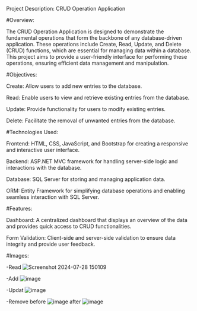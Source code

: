 Project Description: CRUD Operation Application

#Overview:

The CRUD Operation Application is designed to demonstrate the fundamental operations that form the backbone of any database-driven application. These operations include Create, Read, Update, and Delete (CRUD) functions, which are essential for managing data within a database. This project aims to provide a user-friendly interface for performing these operations, ensuring efficient data management and manipulation.

#Objectives:

Create: Allow users to add new entries to the database.

Read: Enable users to view and retrieve existing entries from the database.

Update: Provide functionality for users to modify existing entries.

Delete: Facilitate the removal of unwanted entries from the database.


#Technologies Used:

Frontend: HTML, CSS, JavaScript, and Bootstrap for creating a responsive and interactive user interface.

Backend: ASP.NET MVC framework for handling server-side logic and interactions with the database.

Database: SQL Server for storing and managing application data.

ORM: Entity Framework for simplifying database operations and enabling seamless interaction with SQL Server.

#Features:

Dashboard: A centralized dashboard that displays an overview of the data and provides quick access to CRUD functionalities.

Form Validation: Client-side and server-side validation to ensure data integrity and provide user feedback.

#Images:

-Read
![Screenshot 2024-07-28 150109](https://github.com/user-attachments/assets/f1cad423-0beb-4819-be33-6219e18960f5)

-Add
![image](https://github.com/user-attachments/assets/0b5c09a6-f10e-4220-9c88-7f0449bdc0a9)

-Updat
![image](https://github.com/user-attachments/assets/7b28d60d-d7ac-425b-b096-e1fd8bec6a71)

-Remove
before 
![image](https://github.com/user-attachments/assets/9c701578-9796-4295-bb21-8e2e7b3f0c05)
after 
![image](https://github.com/user-attachments/assets/71967089-345e-489e-ab89-96b05833489c)




